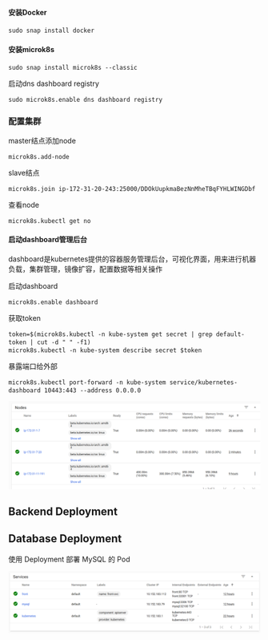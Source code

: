 #### 

#### 安装Docker

```
sudo snap install docker
```

#### 安装microk8s

```
sudo snap install microk8s --classic
```

启动dns dashboard registry

```
sudo microk8s.enable dns dashboard registry
```



### 配置集群

master结点添加node

```
microk8s.add-node
```

slave结点

```
microk8s.join ip-172-31-20-243:25000/DDOkUupkmaBezNnMheTBqFYHLWINGDbf
```

查看node

```
microk8s.kubectl get no
```

#### 启动dashboard管理后台

dashboard是kubernetes提供的容器服务管理后台，可视化界面，用来进行机器负载，集群管理，镜像扩容，配置数据等相关操作

启动dashboard

```
microk8s.enable dashboard
```

获取token

```
token=$(microk8s.kubectl -n kube-system get secret | grep default-token | cut -d " " -f1)
microk8s.kubectl -n kube-system describe secret $token
```

暴露端口给外部

```
microk8s.kubectl port-forward -n kube-system service/kubernetes-dashboard 10443:443 --address 0.0.0.0
```

![avatar](https://github.com/Dianaaaa/SE419-422/blob/project/report/images/1.png)

## Backend Deployment

##  

## Database Deployment

使用 Deployment 部署 MySQL 的 Pod

![avatar](https://github.com/Dianaaaa/SE419-422/blob/project/report/images/2.png) 